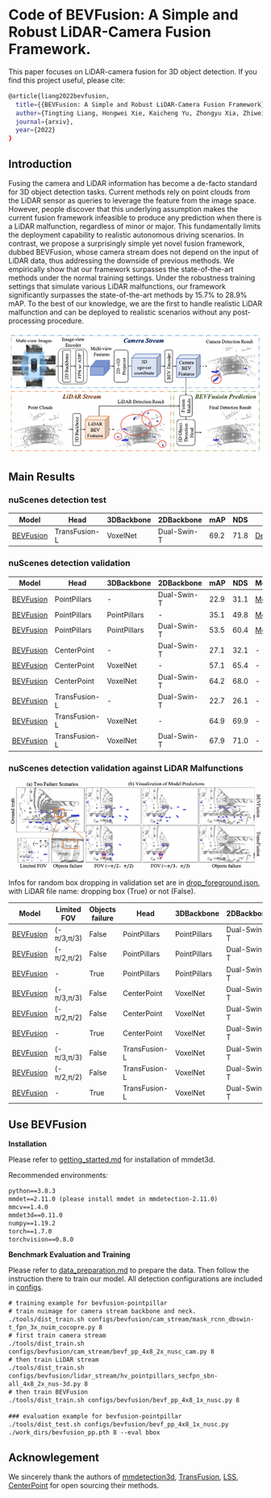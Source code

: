 # Code of BEVFusion: A Simple and Robust LiDAR-Camera Fusion Framework.

This paper focuses on LiDAR-camera fusion for 3D object detection. If you find this project useful, please cite:

```bash
@article{liang2022bevfusion,
  title={{BEVFusion: A Simple and Robust LiDAR-Camera Fusion Framework}},
  author={Tingting Liang, Hongwei Xie, Kaicheng Yu, Zhongyu Xia, Zhiwei Lin, Yongtao Wang, Tao Tang, Bing Wang and Zhi Tang},
  journal={arxiv},
  year={2022}
}
```

## Introduction

Fusing the camera and LiDAR information has become a de-facto standard for 3D object detection tasks. Current methods rely on point clouds from the LiDAR sensor as queries to leverage the feature from the image space. However, people discover that this underlying assumption makes the current fusion framework infeasible to produce any prediction when there is a LiDAR malfunction, regardless of minor or major. This fundamentally limits the deployment capability to realistic autonomous driving scenarios. In contrast, we propose a surprisingly simple yet novel fusion framework, dubbed BEVFusion, whose camera stream does not depend on the input of LiDAR data, thus addressing the downside of previous methods. We empirically show that our framework surpasses the state-of-the-art methods under the normal training settings. Under the robustness training settings that simulate various LiDAR malfunctions, our framework significantly surpasses the state-of-the-art methods by 15.7% to 28.9% mAP. To the best of our knowledge, we are the first to handle realistic LiDAR malfunction and can be deployed to realistic scenarios without any post-processing procedure. 

![pipeline](resources/pipeline.png)



## Main Results



### nuScenes detection test 

| Model   | Head |3DBackbone |2DBackbone | mAP | NDS  | Link  |
|---------|------|-----------|-----------|-----|------|-------|
| [BEVFusion](configs/bevfusion/bevf_tf_4x8_6e_nusc.py) | TransFusion-L | VoxelNet |Dual-Swin-T |69.2 | 71.8 | [Detection](https://drive.google.com/file/d/1vnGBTl2zCL2JM6EKpDxsqbs_CKayc1Gf/view?usp=sharing)


### nuScenes detection validation 

| Model   | Head |3DBackbone |2DBackbone | mAP | NDS  | Model  |
|---------|------|-----------|-----------|-----|------|--------|
| [BEVFusion](configs/bevfusion/cam_stream/bevf_pp_4x8_2x_nusc_cam.py) | PointPillars | - |Dual-Swin-T | 22.9 | 31.1 | [Model](https://drive.google.com/file/d/1OeDjGoKpU1FQ42_18pJZ-UqwxLDc6HRc/view?usp=sharing)
| [BEVFusion](configs/bevfusion/lidar_stream/hv_pointpillars_secfpn_sbn-all_4x8_2x_nus-3d.py) | PointPillars | PointPillars |- | 35.1 | 49.8 | [Model](https://drive.google.com/file/d/1CBF0g1i23hfS-KRihX9J6QF2CglbWjsM/view?usp=sharing)
| [BEVFusion](configs/bevfusion/bevf_pp_4x8_1x_nusc.py) | PointPillars | PointPillars |Dual-Swin-T | 53.5 | 60.4 | [Model](https://drive.google.com/file/d/1ibsCQ7cPGDBmhlfwKICnu5ePNL1_KlWg/view?usp=sharing)
| [BEVFusion](configs/bevfusion/cam_stream/bevf_cp_4x8_20e_nusc_cam.py) | CenterPoint | - | Dual-Swin-T | 27.1 | 32.1 | -
| [BEVFusion](configs/bevfusion/lidar_stream/centerpoint_0075voxel_second_secfpn_dcn_circlenms_4x8_cyclic_20e_nus.py) | CenterPoint | VoxelNet |-| 57.1 | 65.4 | -
| [BEVFusion](configs/bevfusion/bevf_cp_4x8_6e_nusc.py) | CenterPoint | VoxelNet | Dual-Swin-T | 64.2 | 68.0 | -
| [BEVFusion](configs/bevfusion/cam_stream/bevf_tf_4x8_20e_nusc_cam.py) | TransFusion-L | - | Dual-Swin-T | 22.7 | 26.1 | -
| [BEVFusion](configs/bevfusion/lidar_stream/transfusion_nusc_voxel_L.py) | TransFusion-L | VoxelNet | - | 64.9 | 69.9 | -
| [BEVFusion](configs/bevfusion/bevf_tf_4x8_6e_nusc.py) | TransFusion-L | VoxelNet | Dual-Swin-T | 67.9 | 71.0 | -

### nuScenes detection validation against LiDAR Malfunctions

![LiDAR Malfunctions Visualization](resources/lidar_robust.png)

Infos for random box dropping in validation set are in [drop_foreground.json](drop_foreground.json), with LiDAR file name: dropping box (True) or not (False).

| Model   | Limited FOV | Objects failure | Head |3DBackbone |2DBackbone | mAP | NDS  | Model  |
|---------|-------------|------------------|------|-----------|-----------|-----|------|--------|
| [BEVFusion](configs/bevfusion/drop_fov/fov60_bevf_pp_4x8_1x_nusc.py) | (-π/3,π/3)|False| PointPillars | PointPillars |Dual-Swin-T | 33.5 | 42.1 | [Model](https://drive.google.com/file/d/18PQ7IEtdNji5nJZCb9d1FVPDfEWA9PU5/view?usp=sharing)
| [BEVFusion](configs/bevfusion/drop_fov/fov90_bevf_pp_4x8_1x_nusc.py) | (-π/2,π/2)|False| PointPillars | PointPillars |Dual-Swin-T | 36.8 | 45.8 | [Model](https://drive.google.com/file/d/1HLkDsZr3R1FgRX6SeW3XhGKFcUVJluoV/view?usp=sharing)
| [BEVFusion](configs/bevfusion/drop_bbox/halfbox_bevf_pp_4x8_1x_nusc.py) | -|True| PointPillars | PointPillars |Dual-Swin-T | 41.6 | 51.9 | [Model](https://drive.google.com/file/d/12QESExZCCHC0ZJlHnAi50VAWMU_OA2uo/view?usp=sharing)
| [BEVFusion](configs/bevfusion/drop_fov/fov60_bevf_cp_4x8_1x_nusc.py) | (-π/3,π/3)|False| CenterPoint | VoxelNet |Dual-Swin-T | 40.9 | 49.9| -
| [BEVFusion](configs/bevfusion/drop_fov/fov90_bevf_cp_4x8_1x_nusc.py) | (-π/2,π/2)|False| CenterPoint | VoxelNet |Dual-Swin-T | 45.5 | 54.9| -
| [BEVFusion](configs/bevfusion/drop_bbox/halfbox_bevf_cp_4x8_1x_nusc.py) | -|True| CenterPoint | VoxelNet |Dual-Swin-T | 54.0 | 61.6 | -
| [BEVFusion](configs/bevfusion/drop_fov/fov60_bevf_tf_4x8_1x_nusc.py) | (-π/3,π/3)|False| TransFusion-L | VoxelNet |Dual-Swin-T | 41.5 | 50.8| -
| [BEVFusion](configs/bevfusion/drop_fov/fov90_bevf_tf_4x8_1x_nusc.py) | (-π/2,π/2)|False| TransFusion-L | VoxelNet |Dual-Swin-T | 46.4 | 55.8| -
| [BEVFusion](configs/bevfusion/drop_bbox/halfbox_bevf_tf_4x8_1x_nusc.py) | -|True| TransFusion-L | VoxelNet |Dual-Swin-T | 50.3 | 57.6 | -


## Use BEVFusion

**Installation**

Please refer to [getting_started.md](docs/getting_started.md) for installation of mmdet3d.

Recommended environments:

```shell
python==3.8.3
mmdet==2.11.0 (please install mmdet in mmdetection-2.11.0)
mmcv==1.4.0
mmdet3d==0.11.0
numpy==1.19.2
torch==1.7.0
torchvision==0.8.0
```

**Benchmark Evaluation and Training**

Please refer to [data_preparation.md](docs/getting_started.md) to prepare the data. Then follow the instruction there to train our model. All detection configurations are included in [configs](configs/).

```shell
# training example for bevfusion-pointpillar 
# train nuimage for camera stream backbone and neck.
./tools/dist_train.sh configs/bevfusion/cam_stream/mask_rcnn_dbswin-t_fpn_3x_nuim_cocopre.py 8
# first train camera stream
./tools/dist_train.sh configs/bevfusion/cam_stream/bevf_pp_4x8_2x_nusc_cam.py 8
# then train LiDAR stream
./tools/dist_train.sh configs/bevfusion/lidar_stream/hv_pointpillars_secfpn_sbn-all_4x8_2x_nus-3d.py 8
# then train BEVFusion
./tools/dist_train.sh configs/bevfusion/bevf_pp_4x8_1x_nusc.py 8

### evaluation example for bevfusion-pointpillar
./tools/dist_test.sh configs/bevfusion/bevf_pp_4x8_1x_nusc.py ./work_dirs/bevfusion_pp.pth 8 --eval bbox
```

## Acknowlegement

We sincerely thank the authors of [mmdetection3d](https://github.com/open-mmlab/mmdetection3d), [TransFusion](https://github.com/XuyangBai/TransFusion), [LSS](https://github.com/nv-tlabs/lift-splat-shoot), [CenterPoint](https://github.com/tianweiy/CenterPoint) for open sourcing their methods.
